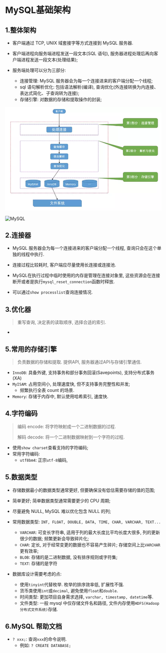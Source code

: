 # MySQL基础架构

## 1.整体架构

- 客户端通过 TCP, UNIX 域套接字等方式连接到 MySQL 服务器.

- 客户端进程向服务端进程发送一段文本(SQL 语句), 服务器进程处理后再向客户端进程发送一段文本(处理结果);

- 服务端处理可以分为三部分:
    - 连接管理: MySQL 服务器会为每一个连接进来的客户端分配一个线程;
    - sql 语句解析优化: 包括语法解析(编译), 查询优化(外连接转换为内连接、表达式简化、子查询转为连接);
    - 存储引擎: 对数据的存储和提取操作的封装;

![MySQL](./image/mysql.jpg)

![MySQL](/Users/lfeng/GitHub/DB/image/mysql.png)

## 2.连接器

- MySQL 服务器会为每一个连接进来的客户端分配一个线程, 查询只会在这个单独的线程中执行.
- 连接过程比较耗时, 客户端应尽量使用长连接或连接池. 

- MySQL在执行过程中临时使用的内存是管理在连接对象里, 这些资源会在连接断开或者是执行`mysql_reset_connection`函数时释放.
- 可以通过`show processlist`查询连接情况.

## 3.优化器

> 重写查询, 决定表的读取顺序, 选择合适的索引.

- 

## 5.常用的存储引擎

> 负责数据的存储和提取. 提供API, 服务器通过API与存储引擎通信.

- `InnoDB`: 具备外键, 支持事务和部分事务回滚(Savepoints), 支持分布式事务(XA)
- `MyISAM`: 占用空间小, 处理速度快, 但不支持事务完整性和并发;
    - 频繁执行全表 count 的场景.
- `Memory`: 存储于内存中, 默认使用哈希索引, 速度快.

## 4.字符编码

> 编码 encode: 将字符映射成一个二进制数据的过程.
>
> 解码 decode: 将一个二进制数据映射到一个字符的过程.

- 使用`show charset`查看支持的字符编码;
- 常用字符编码:
    - `utf8bm4`: 正宗`utf-8`编码,

## 5.数据类型

- 存储数据最小的数据类型通常更好, 但要确保没有低估需要存储的值的范围;
- 简单更好; 简单数据类型通常需要更少的 CPU 周期;
- 尽量避免 NULL, MySQL 难以优化包含 NULL 的列;

- 常用数据类型: `INT, FLOAT, DOUBLE, DATA, TIME, CHAR, VARCHAR, TEXT...`

    - `VARCHAR`: 可变长字符串, 适用于列的最大长度比平均长度大很多, 列的更新很少的数据; 频繁更新会导致碎片化;
    - `CHAR`: 定长, 对于经常变更的数据也不容易产生碎片; 存储空间上比`VARCHAR`更有效率;
    - `BLOB`: 存储的是二进制数据, 没有排序规则或字符集;
    - `TEXT`: 存储的是字符

- 数据库设计需要考虑的点:
    - 使用`tinyint`代替枚举. 枚举的排序效率低, 扩展性不强.
    - 货币类使用`int`或`decimal`, 避免使用`float`和`double`.
    - 时间类型: 更加项目自身需求选择, `varchar, timestamp, datetime`等.
    - 文件类型: 一般 mysql 中仅存储文件名和路径, 文件内存使用`HDFS(Hadoop分布式文件系统)`存储.

## 6.MySQL 帮助文档

- `? xxx;`: 查询`xxx`的命令说明.
    - 例如: `? CREATE DATABASE;`